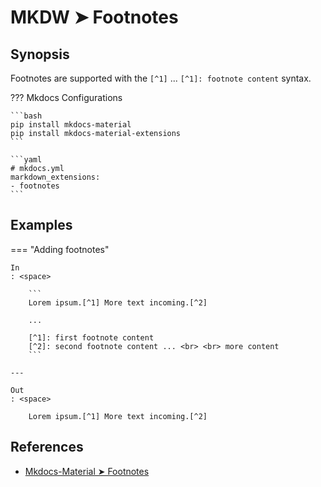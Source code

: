 # MKDW ➤ Footnotes

## Synopsis

Footnotes are supported with the `[^1]` ... `[^1]: footnote content` syntax.

??? Mkdocs Configurations

    ```bash
    pip install mkdocs-material
    pip install mkdocs-material-extensions
    ```

    ```yaml
    # mkdocs.yml
    markdown_extensions:
    - footnotes
    ```

## Examples

=== "Adding footnotes"

    In
    : <space>

        ```
        Lorem ipsum.[^1] More text incoming.[^2]

        ...

        [^1]: first footnote content
        [^2]: second footnote content ... <br> <br> more content
        ```

    ---

    Out
    : <space>

        Lorem ipsum.[^1] More text incoming.[^2]

## References

- [Mkdocs-Material ➤ Footnotes](https://squidfunk.github.io/mkdocs-material-insiders/reference/footnotes/)

<!-- Foonotes -->
[^1]: first footnote content
[^2]: second footnote content Lorem ipsum dolor sit amet, consectetur adipiscing elit, sed do eiusmod tempor incididunt ut labore et dolore magna aliqua. Interdum posuere lorem ipsum dolor sit. Vitae nunc sed velit dignissim sodales ut eu sem. Justo eget magna fermentum iaculis eu. Viverra nam libero justo laoreet sit. Eget magna fermentum iaculis eu. Scelerisque eleifend donec pretium vulputate sapien nec sagittis aliquam. Aliquet bibendum enim facilisis gravida neque convallis a cras. Sit amet porttitor eget dolor morbi non arcu risus quis. Aliquam purus sit amet luctus venenatis lectus magna fringilla. Urna nec tincidunt praesent semper feugiat nibh sed. Commodo quis imperdiet massa tincidunt nunc pulvinar. Euismod nisi porta lorem mollis aliquam ut porttitor leo. Arcu cursus euismod quis viverra. Euismod nisi porta lorem mollis aliquam ut porttitor leo a. <br> <br> Proin sed libero enim sed faucibus turpis in eu. Duis at consectetur lorem donec massa sapien faucibus et. Laoreet non curabitur gravida arcu ac tortor dignissim. Tellus pellentesque eu tincidunt tortor aliquam nulla facilisi cras. Semper viverra nam libero justo laoreet sit amet. Gravida arcu ac tortor dignissim convallis aenean et tortor at. Lacus suspendisse faucibus interdum posuere lorem ipsum dolor sit. Et odio pellentesque diam volutpat commodo sed egestas egestas fringilla. Tincidunt ornare massa eget egestas purus viverra accumsan in. Nulla facilisi nullam vehicula ipsum a arcu cursus vitae congue. Pellentesque nec nam aliquam sem et tortor consequat id porta. Turpis egestas sed tempus urna et pharetra pharetra massa massa. Nisl tincidunt eget nullam non. Euismod elementum nisi quis eleifend. Magna sit amet purus gravida quis blandit turpis. Tortor at risus viverra adipiscing at in tellus. Nam libero justo laoreet sit.
<!-- >Foonotes -->
